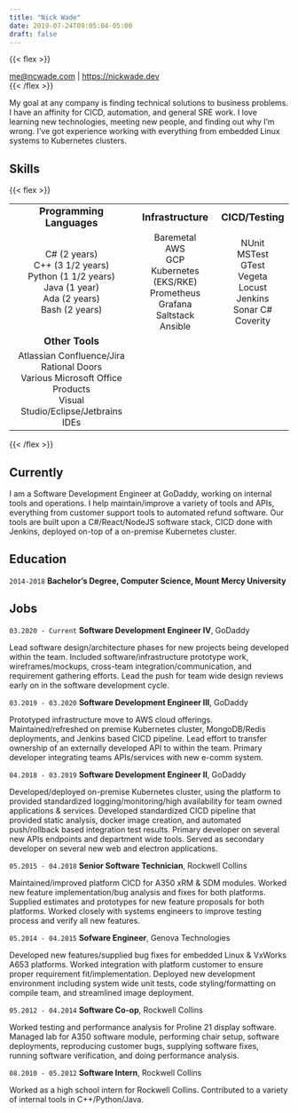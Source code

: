 ```yaml
---
title: "Nick Wade"
date: 2019-07-24T09:05:04-05:00
draft: false
---
```

{{< flex >}}
<div id="webaddress">
<a href="me@ncwade.com">me@ncwade.com</a>
| <a href="https://nickwade.dev">https://nickwade.dev</a>
</div>
{{< /flex >}}

My goal at any company is finding technical solutions to business problems. I have an affinity for CICD, automation, and general SRE work. I love learning new technologies, meeting new people, and finding out why I’m wrong. I’ve got experience working with everything from embedded Linux systems to Kubernetes clusters.

## Skills
{{< flex >}}

<table border="0">
 <tr>
    <td style="text-align:center"><b style="font-size:1.1em"> Programming Languages</b></td>
    <td style="text-align:center"><b style="font-size:1.1em">Infrastructure</b></td>
    <td style="text-align:center"><b style="font-size:1.1em"> CICD/Testing</b></td>
 </tr>
 <tr>
   <td style="text-align:center">
         <div>C# (2 years)</div>
         <div>C++ (3 1/2 years)</div>
         <div>Python (1 1/2 years)</div>
         <div>Java (1 year)</div>
         <div>Ada (2 years)</div>
         <div>Bash (2 years)</div>
   </td>
   <td style="text-align:center">
      <div>Baremetal</div>
      <div>AWS</div>
      <div>GCP</div>
      <div>Kubernetes (EKS/RKE)</div>
      <div>Prometheus</div>
      <div>Grafana</div>
      <div>Saltstack</div>
      <div>Ansible</div>
    </td>
   <td style="text-align:center">
      <div>NUnit</div>
      <div>MSTest</div>
      <div>GTest</div>
      <div>Vegeta</div>
      <div>Locust</div>
      <div>Jenkins</div>
      <div>Sonar C#</div>
      <div>Coverity</div>
    </td>
 </tr>
 <tr>
    <td style="text-align:center"><b style="font-size:1.1em"> Other Tools</b></td>
 </tr>
 <tr>
   <td style="text-align:center">
      <div>Atlassian Confluence/Jira </div>
      <div>Rational Doors</div>
      <div>Various Microsoft Office Products</div>
      <div>Visual Studio/Eclipse/Jetbrains IDEs</div>
    </td>
 </tr>
</table>

{{< /flex >}}

## Currently

I am a Software Development Engineer at GoDaddy, working on internal tools and operations. I help maintain/improve a variety of tools and APIs, everything from customer support tools to automated refund software. Our tools are built upon a C#/React/NodeJS software stack, CICD done with Jenkins, deployed on-top of a on-premise Kubernetes cluster.


## Education

`2014-2018`
__Bachelor’s Degree, Computer Science, Mount Mercy University__


## Jobs

`03.2020 - Current`
__Software Development Engineer IV__, GoDaddy

Lead software design/architecture phases for new projects being developed within the team. Included software/infrastructure prototype work, wireframes/mockups, cross-team integration/communication, and requirement gathering efforts. Lead the push for team wide design reviews early on in the software development cycle.

`03.2019 - 03.2020`
__Software Development Engineer III__, GoDaddy

Prototyped infrastructure move to AWS cloud offerings. Maintained/refreshed on premise Kubernetes cluster, MongoDB/Redis deployments, and Jenkins based CICD pipeline. Lead effort to transfer ownership of an externally developed API to within the team. Primary developer integrating teams APIs/services with new e-comm system.

`04.2018 - 03.2019`
__Software Development Engineer II__, GoDaddy

Developed/deployed on-premise Kubernetes cluster, using the platform to provided standardized logging/monitoring/high availability for team owned applications & services. Developed standardized CICD pipeline that provided static analysis, docker image creation, and automated push/rollback based integration test results. Primary developer on several new APIs endpoints and department wide tools. Served as secondary developer on several new web and electron applications.

`05.2015 - 04.2018`
__Senior Software Technician__, Rockwell Collins

Maintained/improved platform CICD for A350 xRM & SDM modules. Worked new feature implementation/bug analysis and fixes for both platforms. Supplied estimates and prototypes for new feature proposals for both platforms. Worked closely with systems engineers to improve testing process and verify all new features.

`05.2014 - 04.2015`
__Sofware Engineer__, Genova Technologies

Developed new features/supplied bug fixes for embedded Linux & VxWorks A653 platforms. Worked integration with platform customer to ensure proper requirement fit/implementation. Deployed new development environment including system wide unit tests, code styling/formatting on compile team, and streamlined image deployment.

`05.2012 - 04.2014`
__Software Co-op__, Rockwell Collins

Worked testing and performance analysis for Proline 21 display software. Managed lab for A350 software module, performing chair setup, software deployments, reproducing customer bugs, supplying software fixes, running software verification, and doing performance analysis.

`08.2010 - 05.2012`
__Software Intern__, Rockwell Collins

Worked as a high school intern for Rockwell Collins. Contributed to a variety of internal tools in C++/Python/Java.
